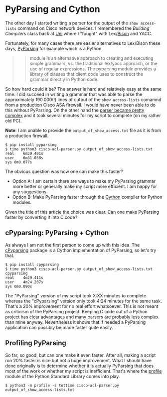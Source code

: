 # PyParsing and Cython

The other day I started writing a parser for the output of the ``show access-lists`` command on Cisco network devices.
I remembered the *Building Compilers* class back at [Uni](https://www.thm.de/site/) where I "fought" with
Lex/[Bison](https://www.gnu.org/software/bison/) and YACC. 

Fortunately, for many cases there are easier alternatives to Lex/Bison these days, 
[PyParsing](https://pypi.org/project/pyparsing/) for example which is a Python
>> module is an alternative approach to creating and executing simple grammars, vs. the traditional 
>> lex/yacc approach, or the use of regular expressions. The pyparsing module provides a library of classes that 
>> client code uses to construct the grammar directly in Python code.

So how hard could it be? The answer is hard and relatively easy at the same time. I did succeed in writing a grammar
that was able to parse the approximately 190.000(!) lines of output of the ``show access-lists`` comamnd from a
production Cisco ASA firewall. I would have never been able to do this without PyParsing. On the other hand
the [parser became pretty complex](cisco-acl-parser.py) and it took several minutes for my script to complete (on my 
rather old PC).

**Note**: I am unable to provide the `output_of_show_access.txt` file as it is from a production firewall.

```
$ pip install pyparsing
$ time python3 cisco-acl-parser.py output_of_show_access-lists.txt
real	6m39.401s
user	6m31.038s
sys	0m0.077s

```

The obvious question was how one can make this faster? 

* Option A: I am certain there are ways to make my PyParsing grammar more better or generally make my script 
  more efficient. I am happy for any suggestions.
* Option B: Make PyParsing faster through the [Cython](https://cython.org/) compiler for Python modules.

Given the title of this article the choice was clear. Can one make PyParsing faster by converting it into C code? 

## cPyparsing: PyParsing + Cython

As always I am not the first person to come up with this idea. The [cPyparsing](https://pypi.org/project/cPyparsing/)
package is a Cython implementation of PyParsing, so let's try that.

```
$ pip install cpyparsing
$ time python3 cisco-acl-parser.py output_of_show_access-lists.txt cpyparsing
real	4m29.411s
user	4m24.207s
sys	0m0.090s
```

The "PyParsing" version of my script took X:XX minutes to complete whereas the
"cPyparsing" version only took 4:24 minutes for the same task. That's a 20% improvement for no real effort
whatsoever. This is not meant as criticism of the PyParsing project. Keeping C code out of a Python project has
clear advantages and many parsers are probably less complex than mine anyway. Nevertheless it shows that
if needed a PyParsing application can possibly be made faster quite easily.

## Profiling PyParsing

So far, so good, but can one make it even faster. After all, making a script run 20% faster is nice but not a huge
improvement. What I should have done originally is to determine whether it is actually PyParsing that does most of 
the work or whether my script is inefficient. That's where the [profile](https://docs.python.org/3/library/profile.html)
module of the Python Standard Library comes into play. 

```
$ python3 -m profile -s tottime cisco-acl-parser.py output_of_show_access-lists.txt

```

